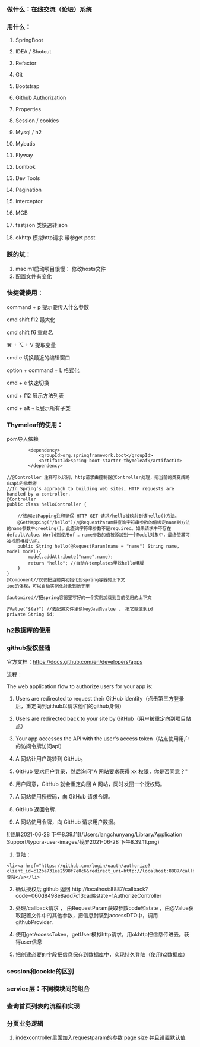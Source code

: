 ### 做什么：在线交流（论坛）系统

### 用什么：

1. SpringBoot

2. IDEA / Shotcut

3. Refactor

4. Git

5. Bootstrap

6. Github Authorization

7. Properties

8. Session / cookies

9. Mysql / h2

10. Mybatis

11. Flyway

12. Lombok

13. Dev Tools

14. Pagination

15. Interceptor

16. MGB

17. fastjson 类快速转json

18. okhttp 模拟http请求 带参get post

    

### 踩的坑：

1. mac m1启动项目很慢： 修改hosts文件
2. 配置文件有变化





### 快捷键使用：

command + p 提示要传入什么参数

cmd shift f12 最大化

cmd shift f6 重命名

⌘ + ⌥ + V 提取变量

cmd e 切换最近的编辑窗口

option + command + L  格式化

cmd + e 快速切换

cmd + f12 展示方法列表

cmd + alt + b展示所有子类

### **Thymeleaf**的使用：

pom导入依赖

```
        <dependency>
            <groupId>org.springframework.boot</groupId>
            <artifactId>spring-boot-starter-thymeleaf</artifactId>
        </dependency>
```

```
//@Controller 注释可以识别，http请求由控制器@Controller处理，把当前的类变成路由api的承载者
//In Spring’s approach to building web sites, HTTP requests are handled by a controller.
@Controller
public class helloController {

    //该@GetMapping注释确保 HTTP GET 请求/hello被映射到该hello()方法。
    @GetMapping("/hello")//@RequestParam将查询字符串参数的值绑定name到方法的name参数中greeting()。此查询字符串参数不是required。如果请求中不存在defaultValue，World则使用of 。name参数的值被添加到一个Model对象中，最终使其可被视图模板访问。
    public String hello(@RequestParam(name = "name") String name, Model model){
        model.addAttribute("name",name);
        return "hello"; //自动在templates里找hello模版
    }
}
@Component//仅仅把当前类初始化到spring容器的上下文
ioc的体现，可以自动实例化对象到池子里

@autowired//把spring容器里写好的一个实例加载到当前使用的上下文

@Value("${a}") //去配置文件里读key为a的value ， 把它赋值到id
private String id;
```



### h2数据库的使用







### github授权登陆

官方文档：https://docs.github.com/en/developers/apps

流程：

The web application flow to authorize users for your app is:

1. Users are redirected to request their GitHub identity（点击第三方登录后，重定向到github以请求他们的github身份）
2. Users are redirected back to your site by GitHub（用户被重定向到项目站点）
3. Your app accesses the API with the user's access token（站点使用用户的访问令牌访问api）



1. A 网站让用户跳转到 GitHub。
2. GitHub 要求用户登录，然后询问"A 网站要求获得 xx 权限，你是否同意？"
3. 用户同意，GitHub 就会重定向回 A 网站，同时发回一个授权码。
4. A 网站使用授权码，向 GitHub 请求令牌。
5. GitHub 返回令牌.
6. A 网站使用令牌，向 GitHub 请求用户数据。

![截屏2021-06-28 下午8.39.11](/Users/langchunyang/Library/Application Support/typora-user-images/截屏2021-06-28 下午8.39.11.png)

1. 登陆：

```
<li><a href="https://github.com/login/oauth/authorize?client_id=c12ba731ee2598f7e0c6&redirect_uri=http://localhost:8887/callback&scope=user&state=1">登陆</a></li>
```

2. 确认授权后 github 返回 http://localhost:8887/callback?code=060d8498e8add7c13cad&state=1AuthorizeController 
3. 处理/callback请求 ， 由RequestParam获取参数code和state ，由@Value获取配置文件中的其他参数，把信息封装到accessDTO中，调用githubProvider.
4. 使用getAccessToken，getUser模拟http请求，用okhttp把信息传进去。获得user信息

5. 把创建必要的字段把信息保存到数据库中，实现持久登陆（使用h2数据库）







### session和cookie的区别

### service层：不同模块间的组合

### 查询首页列表的流程和实现



### 分页业务逻辑

1. indexcontroller里面加入requestparam的参数 page size 并且设置默认值























